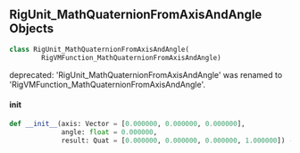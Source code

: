 ## RigUnit_MathQuaternionFromAxisAndAngle Objects

```python
class RigUnit_MathQuaternionFromAxisAndAngle(
        RigVMFunction_MathQuaternionFromAxisAndAngle)
```

deprecated: 'RigUnit_MathQuaternionFromAxisAndAngle' was renamed to 'RigVMFunction_MathQuaternionFromAxisAndAngle'.

<a id="unreal.RigUnit_MathQuaternionFromAxisAndAngle.__init__"></a>

#### __init__

```python
def __init__(axis: Vector = [0.000000, 0.000000, 0.000000],
             angle: float = 0.000000,
             result: Quat = [0.000000, 0.000000, 0.000000, 1.000000]) -> None
```

<a id="unreal.RigVMFunction_MathQuaternionFromEuler"></a>